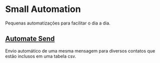 # Small Automation

Pequenas automatizações para facilitar o dia a dia.

## [Automate Send](/send_automated_menssage)

Envio automático de uma mesma mensagem para diversos contatos que estão inclusos em uma tabela csv.
